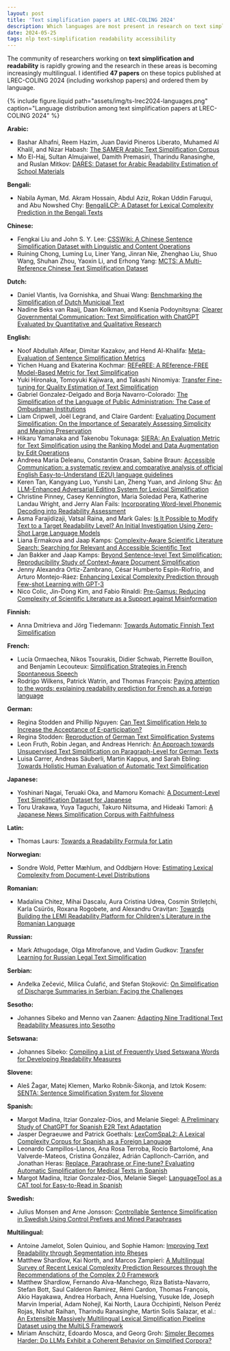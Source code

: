 ```yaml
---
layout: post
title: 'Text simplification papers at LREC-COLING 2024'
description: Which languages are most present in research on text simplification and readability?
date: 2024-05-25
tags: nlp text-simplification readability accessibility
---
```


The community of researchers working on **text simplification and readability** is rapidly growing and the research in these areas is becoming increasingly multilingual. I identified **47 papers** on these topics published at LREC-COLING 2024 (including workshop papers) and ordered them by language.

{% include figure.liquid path="assets/img/ts-lrec2024-languages.png" caption="Language distribution among text simplification papers at LREC-COLING 2024" %}

**Arabic:**
- Bashar Alhafni, Reem Hazim, Juan David Pineros Liberato, Muhamed Al Khalil, and Nizar Habash: [The SAMER Arabic Text Simplification Corpus](https://aclanthology.org/2024.lrec-main.1398)
- Mo El-Haj, Sultan Almujaiwel, Damith Premasiri, Tharindu Ranasinghe, and Ruslan Mitkov: [DARES: Dataset for Arabic Readability Estimation of School Materials](https://aclanthology.org/2024.determit-1.10)

**Bengali:**
- Nabila Ayman, Md. Akram Hossain, Abdul Aziz, Rokan Uddin Faruqui, and Abu Nowshed Chy: [BengaliLCP: A Dataset for Lexical Complexity Prediction in the Bengali Texts](https://aclanthology.org/2024.lrec-main.200)

**Chinese:**
- Fengkai Liu and John S. Y. Lee: [CSSWiki: A Chinese Sentence Simplification Dataset with Linguistic and Content Operations](https://aclanthology.org/2024.lrec-main.375)
- Ruining Chong, Luming Lu, Liner Yang, Jinran Nie, Zhenghao Liu, Shuo Wang, Shuhan Zhou, Yaoxin Li, and Erhong Yang: [MCTS: A Multi-Reference Chinese Text Simplification Dataset](https://aclanthology.org/2024.lrec-main.969)

**Dutch:**
- Daniel Vlantis, Iva Gornishka, and Shuai Wang: [Benchmarking the Simplification of Dutch Municipal Text](https://aclanthology.org/2024.lrec-main.199)
- Nadine Beks van Raaij, Daan Kolkman, and Ksenia Podoynitsyna: [Clearer Governmental Communication: Text Simplification with ChatGPT Evaluated by Quantitative and Qualitative Research](https://aclanthology.org/2024.determit-1.15)

**English:**
- Noof Abdullah Alfear, Dimitar Kazakov, and Hend Al-Khalifa: [Meta-Evaluation of Sentence Simplification Metrics](https://aclanthology.org/2024.lrec-main.981)
- Yichen Huang and Ekaterina Kochmar: [REFeREE: A REference-FREE Model-Based Metric for Text Simplification](https://aclanthology.org/2024.lrec-main.1200)
- Yuki Hironaka, Tomoyuki Kajiwara, and Takashi Ninomiya: [Transfer Fine-tuning for Quality Estimation of Text Simplification](https://aclanthology.org/2024.lrec-main.1455)
- Gabriel Gonzalez-Delgado and Borja Navarro-Colorado: [The Simplification of the Language of Public Administration: The Case of Ombudsman Institutions](https://aclanthology.org/2024.determit-1.12)
- Liam Cripwell, Joël Legrand, and Claire Gardent: [Evaluating Document Simplification: On the Importance of Separately Assessing Simplicity and Meaning Preservation](https://aclanthology.org/2024.readi-1.1)
- Hikaru Yamanaka and Takenobu Tokunaga: [SIERA: An Evaluation Metric for Text Simplification using the Ranking Model and Data Augmentation by Edit Operations](https://aclanthology.org/2024.readi-1.5)
- Andreea Maria Deleanu, Constantin Orasan, Sabine Braun: [Accessible Communication: a systematic review and comparative analysis of official English Easy-to-Understand (E2U) language guidelines](https://aclanthology.org/2024.readi-1.7/)
- Keren Tan, Kangyang Luo, Yunshi Lan, Zheng Yuan, and Jinlong Shu: [An LLM-Enhanced Adversarial Editing System for Lexical Simplification](https://aclanthology.org/2024.lrec-main.102)
- Christine Pinney, Casey Kennington, Maria Soledad Pera, Katherine Landau Wright, and Jerry Alan Fails: [Incorporating Word-level Phonemic Decoding into Readability Assessment](https://aclanthology.org/2024.lrec-main.788)
- Asma Farajidizaji, Vatsal Raina, and Mark Gales: [Is It Possible to Modify Text to a Target Readability Level? An Initial Investigation Using Zero-Shot Large Language Models](https://aclanthology.org/2024.lrec-main.815)
- Liana Ermakova and Jaap Kamps: [Complexity-Aware Scientific Literature Search: Searching for Relevant and Accessible Scientific Text](https://aclanthology.org/2024.determit-1.2)
- Jan Bakker and Jaap Kamps: [Beyond Sentence-level Text Simplification: Reproducibility Study of Context-Aware Document Simplification](https://aclanthology.org/2024.determit-1.3)
- Jenny Alexandra Ortiz-Zambrano, César Humberto Espín-Riofrío, and Arturo Montejo-Ráez: [Enhancing Lexical Complexity Prediction through Few-shot Learning with GPT-3](https://aclanthology.org/2024.determit-1.7)
- Nico Colic, Jin-Dong Kim, and Fabio Rinaldi: [Pre-Gamus: Reducing Complexity of Scientific Literature as a Support against Misinformation](https://aclanthology.org/2024.determit-1.18)

**Finnish:**
- Anna Dmitrieva and Jörg Tiedemann: [Towards Automatic Finnish Text Simplification](https://aclanthology.org/2024.determit-1.4)

**French:**
- Lucía Ormaechea, Nikos Tsourakis, Didier Schwab, Pierrette Bouillon, and Benjamin Lecouteux: [Simplification Strategies in French Spontaneous Speech](https://aclanthology.org/2024.determit-1.9)
- Rodrigo Wilkens, Patrick Watrin, and Thomas François: [Paying attention to the words: explaining readability prediction for French as a foreign language](https://aclanthology.org/2024.readi-1.9)

**German:**
- Regina Stodden and Phillip Nguyen: [Can Text Simplification Help to Increase the Acceptance of E-participation?](https://aclanthology.org/2024.delite-1.3)
- Regina Stodden: [Reproduction of German Text Simplification Systems](https://aclanthology.org/2024.determit-1.1)
- Leon Fruth, Robin Jegan, and Andreas Henrich: [An Approach towards Unsupervised Text Simplification on Paragraph-Level for German Texts](https://aclanthology.org/2024.determit-1.8)
- Luisa Carrer, Andreas Säuberli, Martin Kappus, and Sarah Ebling: [Towards Holistic Human Evaluation of Automatic Text Simplification](https://aclanthology.org/2024.humeval-1.7)

**Japanese:**
- Yoshinari Nagai, Teruaki Oka, and Mamoru Komachi: [A Document-Level Text Simplification Dataset for Japanese](https://aclanthology.org/2024.lrec-main.41)
- Toru Urakawa, Yuya Taguchi, Takuro Niitsuma, and Hideaki Tamori: [A Japanese News Simplification Corpus with Faithfulness](https://aclanthology.org/2024.lrec-main.57)

**Latin:**
- Thomas Laurs: [Towards a Readability Formula for Latin](https://aclanthology.org/2024.lt4hala-1.19)

**Norwegian:**
- Sondre Wold, Petter Mæhlum, and Oddbjørn Hove: [Estimating Lexical Complexity from Document-Level Distributions](https://aclanthology.org/2024.lrec-main.558)

**Romanian:**
- Madalina Chitez, Mihai Dascalu, Aura Cristina Udrea, Cosmin Strilețchi, Karla Csürös, Roxana Rogobete, and Alexandru Oravițan: [Towards Building the LEMI Readability Platform for Children's Literature in the Romanian Language](https://aclanthology.org/2024.lrec-main.1429)

**Russian:**
- Mark Athugodage, Olga Mitrofanove, and Vadim Gudkov: [Transfer Learning for Russian Legal Text Simplification](https://aclanthology.org/2024.readi-1.6)

**Serbian:**
- Anđelka Zečević, Milica Ćulafić, and Stefan Stojković: [On Simplification of Discharge Summaries in Serbian: Facing the Challenges](https://aclanthology.org/2024.cl4health-1.12)

**Sesotho:**
- Johannes Sibeko and Menno van Zaanen: [Adapting Nine Traditional Text Readability Measures into Sesotho](https://aclanthology.org/2024.rail-1.8)

**Setswana:**
- Johannes Sibeko: [Compiling a List of Frequently Used Setswana Words for Developing Readability Measures](https://aclanthology.org/2024.rail-1.5)

**Slovene:**
- Aleš Žagar, Matej Klemen, Marko Robnik-Šikonja, and Iztok Kosem: [SENTA: Sentence Simplification System for Slovene](https://aclanthology.org/2024.lrec-main.1279)

**Spanish:**
- Margot Madina, Itziar Gonzalez-Dios, and Melanie Siegel: [A Preliminary Study of ChatGPT for Spanish E2R Text Adaptation](https://aclanthology.org/2024.lrec-main.126)
- Jasper Degraeuwe and Patrick Goethals: [LexComSpaL2: A Lexical Complexity Corpus for Spanish as a Foreign Language](https://aclanthology.org/2024.lrec-main.912)
- Leonardo Campillos-Llanos, Ana Rosa Terroba, Rocío Bartolomé, Ana Valverde-Mateos, Cristina González, Adrián Capllonch-Carrión, and Jonathan Heras: [Replace, Paraphrase or Fine-tune? Evaluating Automatic Simplification for Medical Texts in Spanish](https://aclanthology.org/2024.lrec-main.1216)
- Margot Madina, Itziar Gonzalez-Dios, Melanie Siegel: [LanguageTool as a CAT tool for Easy-to-Read in Spanish](https://aclanthology.org/2024.readi-1.8/)

**Swedish:**
- Julius Monsen and Arne Jonsson: [Controllable Sentence Simplification in Swedish Using Control Prefixes and Mined Paraphrases](https://aclanthology.org/2024.lrec-main.349)

**Multilingual:**
- Antoine Jamelot, Solen Quiniou, and Sophie Hamon: [Improving Text Readability through Segmentation into Rheses](https://aclanthology.org/2024.lrec-main.781)
- Matthew Shardlow, Kai North, and Marcos Zampieri: [A Multilingual Survey of Recent Lexical Complexity Prediction Resources through the Recommendations of the Complex 2.0 Framework](https://aclanthology.org/2024.determit-1.5)
- Matthew Shardlow, Fernando Alva-Manchego, Riza Batista-Navarro, Stefan Bott, Saul Calderon Ramirez, Rémi Cardon, Thomas François, Akio Hayakawa, Andrea Horbach, Anna Huelsing, Yusuke Ide, Joseph Marvin Imperial, Adam Nohejl, Kai North, Laura Occhipinti, Nelson Peréz Rojas, Nishat Raihan, Tharindu Ranasinghe, Martin Solis Salazar, et al.: [An Extensible Massively Multilingual Lexical Simplification Pipeline Dataset using the MultiLS Framework](https://aclanthology.org/2024.readi-1.4)
- Miriam Anschütz, Edoardo Mosca, and Georg Groh: [Simpler Becomes Harder: Do LLMs Exhibit a Coherent Behavior on Simplified Corpora?](https://aclanthology.org/2024.determit-1.17)
